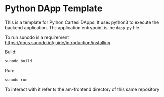 # Python DApp Template

This is a template for Python Cartesi DApps. It uses python3 to execute the backend application.
The application entrypoint is the `dapp.py` file.

To run sunodo is a requirement https://docs.sunodo.io/guide/introduction/installing

Build:
```bash
sunodo build
```

Run:
```bash
sunodo run
```

To interact with it refer to the am-frontend directory of this same repository